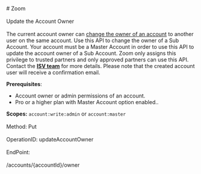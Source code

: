 <br>#     Zoom</br>
<br>Update the Account Owner</br>
<br>The current account owner can [change the owner of an account](https://support.zoom.us/hc/en-us/articles/115005686983-Change-Account-Owner) to another user on the same account. Use this API to change the owner of a Sub Account.
 Your account must be a Master Account in order to use this API to update the account owner of a Sub Account. Zoom only assigns this privilege to trusted partners and only approved partners can use this API. Contact the [**ISV team**](https://zoom.us/plan/api) for more details. Please note that the created account user will receive a confirmation email.

**Prerequisites**:
* Account owner or admin permissions of an account.
* Pro or a higher plan with Master Account option enabled..

**Scopes:**  `account:write:admin` or `account:master`
 </br>
<br>Method: Put</br>
<br>OperationID: updateAccountOwner</br>
<br>EndPoint:</br>
<br>/accounts/{accountId}/owner</br>

